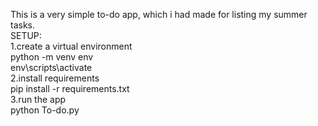 This is a very simple to-do app, which i had made for listing my summer tasks.   
SETUP:     
1.create a virtual environment   
  python -m venv env     
  env\scripts\activate    
2.install requirements     
  pip install -r requirements.txt     
3.run the app     
  python To-do.py
